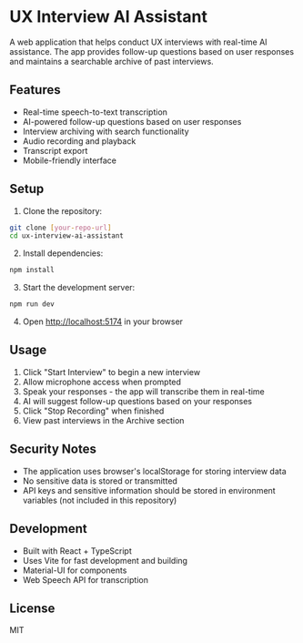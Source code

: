 # UX Interview AI Assistant

A web application that helps conduct UX interviews with real-time AI assistance. The app provides follow-up questions based on user responses and maintains a searchable archive of past interviews.

## Features

- Real-time speech-to-text transcription
- AI-powered follow-up questions based on user responses
- Interview archiving with search functionality
- Audio recording and playback
- Transcript export
- Mobile-friendly interface

## Setup

1. Clone the repository:
```bash
git clone [your-repo-url]
cd ux-interview-ai-assistant
```

2. Install dependencies:
```bash
npm install
```

3. Start the development server:
```bash
npm run dev
```

4. Open [http://localhost:5174](http://localhost:5174) in your browser

## Usage

1. Click "Start Interview" to begin a new interview
2. Allow microphone access when prompted
3. Speak your responses - the app will transcribe them in real-time
4. AI will suggest follow-up questions based on your responses
5. Click "Stop Recording" when finished
6. View past interviews in the Archive section

## Security Notes

- The application uses browser's localStorage for storing interview data
- No sensitive data is stored or transmitted
- API keys and sensitive information should be stored in environment variables (not included in this repository)

## Development

- Built with React + TypeScript
- Uses Vite for fast development and building
- Material-UI for components
- Web Speech API for transcription

## License

MIT
